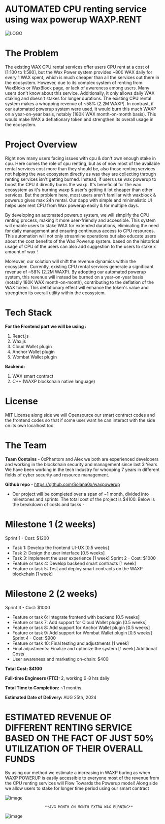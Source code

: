 # AUTOMATED CPU renting service using wax powerup WAXP.RENT

![LOGO](https://github.com/user-attachments/assets/eda025f1-0f82-473e-9bd6-ca95929ffe67)

# The Problem

The existing WAX CPU rental services offer users CPU rent at a cost of [1:100 to 1:580], but the Wax Power system provides ~800 WAX daily for every 1 WAX spent, which is much cheaper than all the services out there in the ecosystem. However, due to its complex system of renting from WaxBloks or WaxBlock page, or lack of awareness among users. Many users don't know about this service. Additionally, it only allows daily WAX staking and doesn't stakes for longer durations. 
The existing CPU rental system makes a whopping revenue of ~58% (2.2M WAXP). In contrast, if our automated powerup system were used, it would burn this much WAXP on a year-on-year basis, notably (180K WAX month-on-month basis). This would make WAX a deflationary token and strengthen its overall usage in the ecosystem.

# Project Overview

Right now many users facing issues with cpu & don't own enough stake in cpu. Here comes the role of cpu renting, but as of now most of the available rental services cost more than they should be, also those renting services not helping the wax ecosystem directly as wax they are collecting through renting services isn't getting burned. Instead, if users use wax powerup to boost the CPU it directly burns the waxp. It's beneficial for the wax ecosystem as it's burning waxp & user's getting it lot cheaper than other services. But the problem here, most users aren't familiar with waxblock & powerup gives max 24h rental. Our dapp with simple and minimalistic UI helps user rent CPU from Wax powerup easily & for multiple days.

By developing an automated powerup system, we will simplify the CPU renting process, making it more user-friendly and accessible. This system will enable users to stake WAX for extended durations, eliminating the need for daily management and ensuring continuous access to CPU resources. This automation will not only streamline operations but also educate users about the cost benefits of the Wax Powerup system. based on the historical usage of CPU of the users can also add suggestion to the users to stake x amount of wax !

Moreover, our solution will shift the revenue dynamics within the ecosystem. Currently, existing CPU rental services generate a significant revenue of ~58% (2.2M WAXP). By adopting our automated powerup system, this revenue will instead be burned on a year-on-year basis (notably 180K WAX month-on-month), contributing to the deflation of the WAX token. This deflationary effect will enhance the token's value and strengthen its overall utility within the ecosystem.

# Tech Stack

**For the Frontend part we will be using :**
1. React.js
2. Wax.js
3. Cloud Wallet plugin
4. Anchor Wallet plugin
5. Wombat Wallet plugin

**Backend:**
1. WAX smart contract
2. C++ (WAXP blockchain native language)

# License

MIT License along side we will Opensource our smart contract codes and the frontend codes so that if some user want he can interact with the side on its own localhost too.

# The Team

**Team Contains** - 0xPhantom and Alex we both are experienced developers and working in the blockchain security and management since last 3 Years. We have been working in the tech industry for whooping 7 years in different fields of cyber security and resource management.

**Github repo** - https://github.com/Solana0x/waxpowerup

- Our project will be completed over a span of ~1 month, divided into milestones and sprints. The total cost of the project is $4100. Below is the breakdown of costs and tasks -

# Milestone 1 (2 weeks)
Sprint 1 - Cost: $1200
- Task 1: Develop the frontend UI-UX [0.5 weeks]
- Task 2: Design the user interface [0.5 weeks]
- Task 3: Implement the user experience [1 week]
Sprint 2 - Cost: $1000
- Feature or task 4: Develop backend smart contracts [1 week]
- Feature or task 5: Test and deploy smart contracts on the WAXP blockchain [1 week]
# Milestone 2 (2 weeks)
Sprint 3 - Cost: $1000
- Feature or task 6: Integrate frontend with backend [0.5 weeks]
- Feature or task 7: Add support for Cloud Wallet plugin [0.5 weeks]
- Feature or task 8: Add support for Anchor Wallet plugin [0.5 weeks]
- Feature or task 9: Add support for Wombat Wallet plugin [0.5 weeks]
Sprint 4 - Cost: $900
- Feature or task 10: Final testing and adjustments [1 week]
- Final adjustments: Finalize and optimize the system [1 week]
Additional Costs
- User awareness and marketing on-chain: $400

**Total Cost: $4100**

**Full-time Engineers (FTE):** 2, working 6-8 hrs daily

**Total Time to Completion:** ~1 months

**Estimated Date of Delivery:** AUG 25th, 2024

# ESTIMATED REVENUE OF DIFFERENT RENTING SERVICE BASED ON THE FACT OF JUST 50% UTILIZATION OF THEIR OVERALL FUNDS

By using our method we estimate a increasing in WAXP buring as when WAXP POWERUP is easily accessible to everyone most of the revenue from the CPU renting services will Flow Towards the Powerup model! Along side we allow users to stake for longer time period using our smart contract 

![image](https://github.com/user-attachments/assets/9a510a6d-74c4-413c-9d88-ecbe2b1e86ad)

                      **AVG MONTH ON MONTH EXTRA WAX BURNING** 
![image](https://github.com/user-attachments/assets/ebb5b64a-c61f-4d12-8a09-3ea9624ab813)



